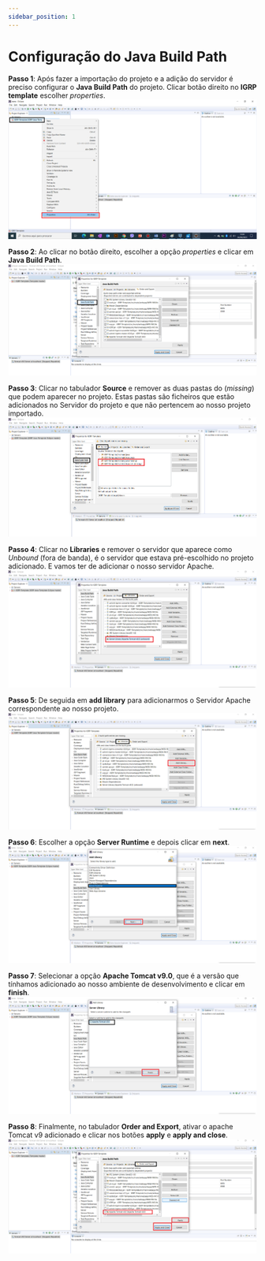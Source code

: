 ```yaml
---
sidebar_position: 1
---
```


# Configuração do Java Build Path

**Passo 1**: Após fazer a importação do projeto e a adição do servidor é preciso configurar o **Java Build Path** do projeto. Clicar botão direito no **IGRP template** escolher _properties_.
![Configurar Java Build Path](img/configJavaBuildPath.png)

**Passo 2**: Ao clicar no botão direito, escolher a opção _properties_ e clicar em **Java Build Path**.
![Java Build Path](img/JavaBuildPath.png)

**Passo 3**: Clicar no tabulador **Source** e remover as duas pastas do (_missing_) que podem aparecer no projeto. Estas pastas são ficheiros que estão adicionados no Servidor do projeto e que não pertencem ao nosso projeto importado.
![Remover missing do Projeto](img/removerMissing.png)

**Passo 4**: Clicar no **Libraries** e remover o servidor que aparece como _Unbound_ (fora de banda), é o servidor que estava pré-escolhido no projeto adicionado. E vamos ter de adicionar o nosso servidor Apache.
![Remover servidor unbound](img/serverUnbound.png)

**Passo 5**: De seguida em **add library** para adicionarmos o Servidor Apache correspondente ao nosso projeto.
![Add Library para servidor Apache](img/addLibraryServerApache.png)

**Passo 6**: Escolher a opção **Server Runtime** e depois clicar em **next**.
![Add Library](img/addLibrary.png)

**Passo 7**: Selecionar a opção **Apache Tomcat v9.0**, que é a versão que tínhamos adicionado ao nosso ambiente de desenvolvimento e clicar em **finish**.
![Library Adicionado](img/libraryAdd.png)

**Passo 8**: Finalmente, no tabulador **Order and Export**, ativar o apache Tomcat v9 adicionado e clicar nos botões **apply** e **apply and close**.
![Java Build Path congigurado](img/JavaBuildPathConfig.png)
